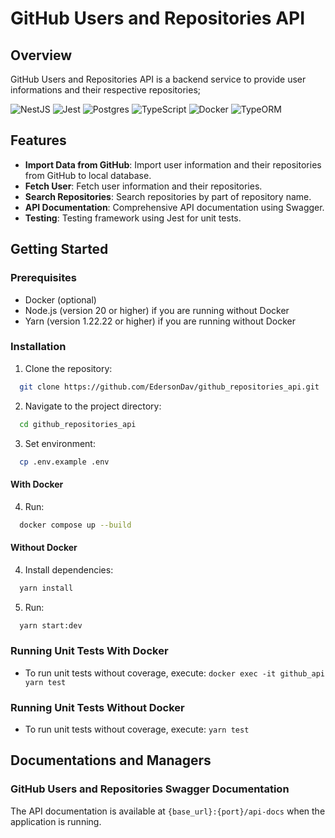 # GitHub Users and Repositories API

## Overview

GitHub Users and Repositories API is a backend service to provide user informations and their respective repositories;

![NestJS](https://img.shields.io/badge/nestjs-%23E0234E.svg?style=for-the-badge&logo=nestjs&logoColor=white)
![Jest](https://img.shields.io/badge/-jest-%23C21325?style=for-the-badge&logo=jest&logoColor=white)
![Postgres](https://img.shields.io/badge/postgres-%23316192.svg?style=for-the-badge&logo=postgresql&logoColor=white)
![TypeScript](https://img.shields.io/badge/typescript-%23007ACC.svg?style=for-the-badge&logo=typescript&logoColor=white)
![Docker](https://img.shields.io/badge/docker-%230db7ed.svg?style=for-the-badge&logo=docker&logoColor=white)
![TypeORM](https://img.shields.io/badge/TypeORM-v0.3.20-blue?style=for-the-badge)

## Features

- **Import Data from GitHub**: Import user information and their repositories from GitHub to local database.
- **Fetch User**: Fetch user information and their repositories.
- **Search Repositories**: Search repositories by part of repository name.
- **API Documentation**: Comprehensive API documentation using Swagger.
- **Testing**: Testing framework using Jest for unit tests.

## Getting Started

### Prerequisites

- Docker (optional)
- Node.js (version 20 or higher) if you are running without Docker
- Yarn (version 1.22.22 or higher) if you are running without Docker

### Installation

1. Clone the repository:

```bash
  git clone https://github.com/EdersonDav/github_repositories_api.git
```

2. Navigate to the project directory:

```bash
  cd github_repositories_api
```

3. Set environment:

```bash
  cp .env.example .env 
```

#### With Docker

4. Run:

```bash
  docker compose up --build
```

#### Without Docker

4. Install dependencies:

```bash
  yarn install
```

5. Run:

```bash
  yarn start:dev
```

### Running Unit Tests With Docker
- To run unit tests without coverage, execute: `docker exec -it github_api yarn test`

### Running Unit Tests Without Docker

- To run unit tests without coverage, execute: `yarn test`

## Documentations and Managers

### GitHub Users and Repositories Swagger Documentation

The API documentation is available at `{base_url}:{port}/api-docs` when the application is running.

